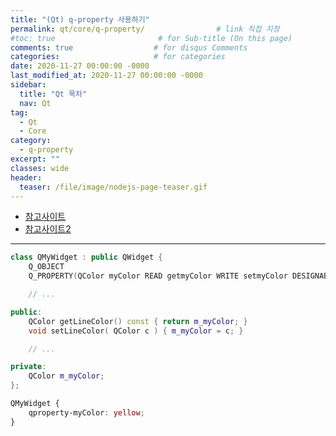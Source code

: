 ```yaml
---
title: "(Qt) q-property 사용하기"
permalink: qt/core/q-property/                # link 직접 지정
#toc: true                       # for Sub-title (On this page)
comments: true                  # for disqus Comments
categories:                     # for categories
date: 2020-11-27 00:00:00 -0000
last_modified_at: 2020-11-27 00:00:00 -0000
sidebar:
  title: "Qt 목차"
  nav: Qt
tag:
  - Qt
  - Core
category:
  - q-property
excerpt: ""
classes: wide
header:
  teaser: /file/image/nodejs-page-teaser.gif
---
```


* [참고사이트](https://wiki.qt.io/Qt_Style_Sheets_and_Custom_Painting_Example)
* [참고사이트2](https://doc.qt.io/qt-5/properties.html)

---

```cpp
class QMyWidget : public QWidget {
    Q_OBJECT
    Q_PROPERTY(QColor myColor READ getmyColor WRITE setmyColor DESIGNABLE true)

    // ...

public:
    QColor getLineColor() const { return m_myColor; }
    void setLineColor( QColor c ) { m_myColor = c; } 

    // ...

private:
    QColor m_myColor;
};
```

```css
QMyWidget {
    qproperty-myColor: yellow;
}
```